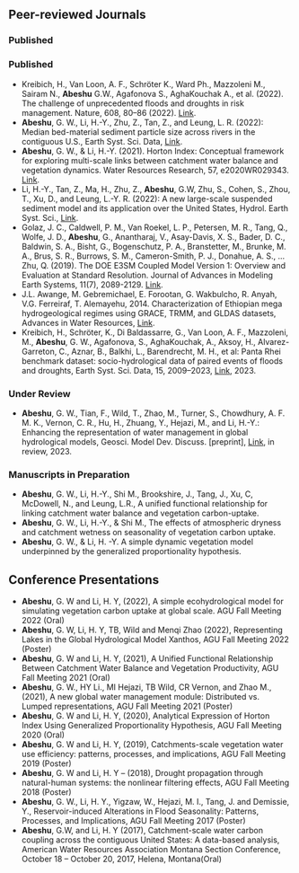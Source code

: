 ## Peer-reviewed Journals

### Published
### Published

- Kreibich, H., Van Loon, A. F., Schröter K., Ward Ph., Mazzoleni M., Sairam N., **Abeshu** G.W., Agafonova S., AghaKouchak A., et al. (2022). The challenge of unprecedented floods and droughts in risk management. Nature, 608, 80–86 (2022). [Link](https://doi.org/10.1038/s41586-022-04917-5).
- **Abeshu**, G. W., Li, H.-Y., Zhu, Z., Tan, Z., and Leung, L. R. (2022): Median bed-material sediment particle size across rivers in the contiguous U.S., Earth Syst. Sci. Data, [Link](https://doi.org/10.5194/essd-14-929-2022).
- **Abeshu**, G. W., & Li, H.-Y. (2021). Horton Index: Conceptual framework for exploring multi-scale links between catchment water balance and vegetation dynamics. Water Resources Research, 57, e2020WR029343. [Link](https://doi.org/10.1029/2020WR029343).
- Li, H.-Y., Tan, Z., Ma, H., Zhu, Z., **Abeshu**, G.W, Zhu, S., Cohen, S., Zhou, T., Xu, D., and Leung, L.-Y. R. (2022): A new large-scale suspended sediment model and its application over the United States, Hydrol. Earth Syst. Sci., [Link](https://doi.org/10.5194/hess-26-665-2022).
- Golaz, J. C., Caldwell, P. M., Van Roekel, L. P., Petersen, M. R., Tang, Q., Wolfe, J. D., **Abeshu**, G., Anantharaj, V., Asay-Davis, X. S., Bader, D. C., Baldwin, S. A., Bisht, G., Bogenschutz, P. A., Branstetter, M., Brunke, M. A., Brus, S. R., Burrows, S. M., Cameron-Smith, P. J., Donahue, A. S., ... Zhu, Q. (2019). The DOE E3SM Coupled Model Version 1: Overview and Evaluation at Standard Resolution. Journal of Advances in Modeling Earth Systems, 11(7), 2089-2129. [Link](https://doi.org/10.1029/2018MS001603).
- J.L. Awange, M. Gebremichael, E. Forootan, G. Wakbulcho, R. Anyah, V.G. Ferreiraf, T. Alemayehu, 2014. Characterization of Ethiopian mega hydrogeological regimes using GRACE, TRMM, and GLDAS datasets, Advances in Water Resources, [Link](https://doi.org/10.1016/j.advwatres.2014.07.012).
- Kreibich, H., Schröter, K., Di Baldassarre, G., Van Loon, A. F., Mazzoleni, M., **Abeshu**, G. W., Agafonova, S., AghaKouchak, A., Aksoy, H., Alvarez-Garreton, C., Aznar, B., Balkhi, L., Barendrecht, M. H., et al: Panta Rhei benchmark dataset: socio-hydrological data of paired events of floods and droughts, Earth Syst. Sci. Data, 15, 2009–2023, [Link](https://doi.org/10.5194/essd-15-2009-2023), 2023.


### Under Review

- **Abeshu**, G. W., Tian, F., Wild, T., Zhao, M., Turner, S., Chowdhury, A. F. M. K., Vernon, C. R., Hu, H., Zhuang, Y., Hejazi, M., and Li, H.-Y.: Enhancing the representation of water management in global hydrological models, Geosci. Model Dev. Discuss. [preprint], [Link](https://doi.org/10.5194/gmd-2023-12), in review, 2023.

### Manuscripts in Preparation 

- **Abeshu**, G. W.,  Li, H.-Y., Shi M., Brookshire, J., Tang, J., Xu, C, McDowell, N., and Leung, L.R., A unified functional relationship for linking catchment water balance and vegetation carbon-uptake.
- **Abeshu**, G. W.,  Li, H.-Y., & Shi M., The effects of atmospheric dryness and catchment wetness on seasonality of vegetation carbon uptake.
- **Abeshu**, G. W., & Li, H. -Y. A simple dynamic vegetation model underpinned by the generalized proportionality hypothesis.

## Conference Presentations

-	**Abeshu**, G. W and Li, H. Y, (2022), A simple ecohydrological model for simulating vegetation carbon uptake at global scale. AGU Fall Meeting 2022 (Oral)
-	**Abeshu**, G. W, Li, H. Y, TB,  Wild and Menqi Zhao (2022), Representing Lakes in the Global Hydrological Model Xanthos, AGU Fall Meeting 2022 (Poster)
-	**Abeshu**, G. W and Li, H. Y, (2021), A Unified Functional Relationship Between Catchment Water Balance and Vegetation Productivity, AGU Fall Meeting 2021 (Oral)
-	**Abeshu**, G. W., HY Li., MI Hejazi, TB Wild, CR Vernon, and Zhao M., (2021), A new global water management module: Distributed vs. Lumped representations, AGU Fall Meeting 2021 (Poster)
-	**Abeshu**, G. W and Li, H. Y, (2020), Analytical Expression of Horton Index Using Generalized Proportionality Hypothesis, AGU Fall Meeting 2020 (Oral)
-	**Abeshu**, G. W and Li, H. Y, (2019), Catchments-scale vegetation water use efficiency: patterns, processes, and implications, AGU Fall Meeting 2019 (Poster)
-	**Abeshu**, G. W and Li, H. Y – (2018), Drought propagation through natural-human systems: the nonlinear filtering effects, AGU Fall Meeting 2018 (Poster)
-	**Abeshu**, G. W., Li, H. Y., Yigzaw, W., Hejazi, M. I., Tang, J. and Demissie, Y., Reservoir-induced Alterations in Flood Seasonality: Patterns, Processes, and Implications, AGU Fall Meeting 2017 (Poster)
-	**Abeshu**, G.W, and Li, H. Y (2017), Catchment-scale water carbon coupling across the contiguous United States: A data-based analysis, American Water Resources Association Montana Section Conference, October 18 – October 20, 2017, Helena, Montana(Oral)
